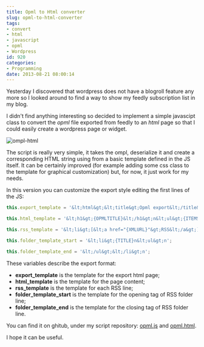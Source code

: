 ```yaml
---
title: Opml to Html converter
slug: opml-to-html-converter
tags:
- convert
- html
- javascript
- opml
- Wordpress
id: 920
categories:
- Programming
date: 2013-08-21 08:00:14
---
```


Yesterday I discovered that wordpress does not have a blogroll feature any more so I looked around to find a way to show my feedly subscription list in my blog.

I didn't find anything interesting so decided to implement a simple javascipt class to convert the _opml_ file exported from feedly to an _html_ page so that I could easily create a wordpress page or widget.

![ompl-html](/images/2014/10/ompl-html.png?w=300)

The script is really very simple, it takes the ompl, deserialize it and create a corresponding HTML string using from a basic template defined in the JS itself. It can be certainly improved (for example adding some css class to the template for graphical customization) but, for now, it just work for my needs.

In this version you can customize the export style editing the first lines of the JS:
```js
this.export_template = '&lt;html&gt;&lt;title&gt;Opml export&lt;/title&gt;&lt;body&gt;{INNERHTML}&lt;/body&gt;&lt;/html&gt;';

this.html_template = '&lt;h1&gt;{OPMLTITLE}&lt;/h1&gt;n&lt;ul&gt;{ITEMS}&lt;/ul&gt;';

this.rss_template = '&lt;li&gt;[&lt;a href="{XMLURL}"&gt;RSS&lt;/a&gt;] &lt;a href="{HTMLURL}"&gt;{TITLE}&lt;/a&gt;&lt;/li&gt;n';

this.folder_template_start = '&lt;li&gt;{TITLE}n&lt;ul&gt;n';

this.folder_template_end = '&lt;/ul&gt;&lt;/li&gt;n';
```
These variables describe the export format:

*   **export_template** is the template for the export html page;
*   **html_template** is the template for the page content;
*   **rss_template** is the template for each RSS line;
*   **folder_template_start** is the template for the opening tag of RSS folder line;
*   **folder_template_end** is the template for the closing tag of RSS folder line.

You can find it on ghitub, under my script repository: [opml.js](https://github.com/alexmufatti/Scripts/blob/master/scripts/opml.js "opml.js") and [opml.html](https://github.com/alexmufatti/Scripts/blob/master/scripts/opml.html "opml.html").

I hope it can be useful.
